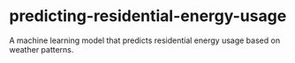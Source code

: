 # predicting-residential-energy-usage
A machine learning model that predicts residential energy usage based on weather patterns.
